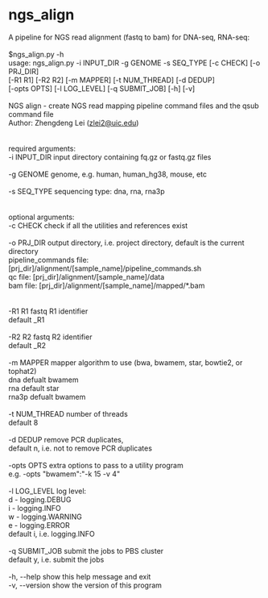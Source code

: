 # ngs_align
A pipeline for NGS read alignment (fastq to bam) for DNA-seq, RNA-seq:
<br>
<br>
$ngs_align.py -h<br>
usage: ngs_align.py -i INPUT_DIR -g GENOME -s SEQ_TYPE [-c CHECK] [-o PRJ_DIR]<br>
                    [-R1 R1] [-R2 R2] [-m MAPPER] [-t NUM_THREAD] [-d DEDUP]<br>
                    [-opts OPTS] [-l LOG_LEVEL] [-q SUBMIT_JOB] [-h] [-v]<br>
<br>
        NGS align - create NGS read mapping pipeline command files and the qsub command file<br>
        Author: Zhengdeng Lei (zlei2@uic.edu)<br>
<br>
<br>
required arguments:<br>
  -i INPUT_DIR          input directory containing fq.gz or fastq.gz files<br>
<br>
  -g GENOME             genome, e.g. human, human_hg38, mouse, etc<br>
<br>
  -s SEQ_TYPE           sequencing type: dna, rna, rna3p<br>
<br>
<br>
optional arguments:<br>
  -c CHECK              check if all the utilities and references exist<br>
<br>
  -o PRJ_DIR            output directory, i.e. project directory, default is the current directory<br>
                        pipeline_commands file: [prj_dir]/alignment/[sample_name]/pipeline_commands.sh<br>
                        qc file:                [prj_dir]/alignment/[sample_name]/data<br>
                        bam file:               [prj_dir]/alignment/[sample_name]/mapped/*.bam<br>
<br>
<br>
  -R1 R1                fastq R1 identifier<br>
                        default _R1<br>
<br>
  -R2 R2                fastq R2 identifier<br>
                        default _R2<br>
<br>
  -m MAPPER             mapper algorithm to use (bwa, bwamem, star, bowtie2, or tophat2)<br>
                        dna     defualt bwamem<br>
                        rna     default star<br>
                        rna3p   defualt bwamem<br>
<br>
  -t NUM_THREAD         number of threads<br>
                        default 8<br>
<br>
  -d DEDUP              remove PCR duplicates,<br>
                        default n, i.e. not to remove PCR duplicates<br>
<br>
  -opts OPTS            extra options to pass to a utility program<br>
                        e.g. -opts "bwamem":"-k 15 -v 4"<br>
<br>
  -l LOG_LEVEL          log level:<br>
                        d - logging.DEBUG<br>
                        i - logging.INFO<br>
                        w - logging.WARNING<br>
                        e - logging.ERROR<br>
                        default i, i.e. logging.INFO<br>
<br>
  -q SUBMIT_JOB         submit the jobs to PBS cluster<br>
                        default y, i.e. submit the jobs<br>
<br>
  -h, --help            show this help message and exit<br>
  -v, --version         show the version of this program<br>

